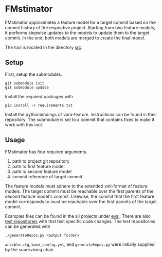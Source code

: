 # FMstimator

FMstimator approximates a feature model for a target commit based on the commit history of the respective project.
Starting from two feature models, it performs stepwise updates to the models to update them to the target commit.
In the end, both models are merged to create the final model.

The tool is located in the directory [src](src).


## Setup

First, setup the submodules.
```
git submodule init
git submodule update
```

Install the required packages with 
```
pip install -r requirements.txt
```
Install the pythonbindings of vara-feature.
Instructions can be found in their repository.
The submodule is set to a commit that contains fixes to make it work with this tool.


## Usage

FMstimator has four required arguments.
1. path to project git repository
2. path to first feature model
3. path to second feature model
4. commit reference of target commit

The feature models must adhere to the extended xml-format of feature models.
The target commit must be reachable over the first parents of the second feature model's commit.
Likewise, the commit that the first feature model corresponds to must be reachable over the first parents of the target commit.

Examples files can be found in the all projects under [eval](eval).
There are also [test repositories](src/test-repo-generation) with that test specific code changes.
The test repositories can be generated with 
```
./generateRepos.py <output folder>
```
`ansible.cfg`, `base_config.yml`, and `generateRepos.py` were initially supplied by the supervising chair.
